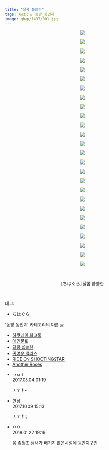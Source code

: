 ```yaml
---
title: "달콤 씁쓸한"
tags: ちはぐら 동방_동인지
image: ghap/1437/001.jpg
---
```

<div class="article">
<p style="text-align: center; clear: none; float: none;"><img src="{{ site.nasurl }}/ghap/1437/001.jpg"/></p>
<p style="text-align: center; clear: none; float: none;"><img src="{{ site.nasurl }}/ghap/1437/002.jpg"/></p>
<p style="text-align: center; clear: none; float: none;"><img src="{{ site.nasurl }}/ghap/1437/003.jpg"/></p>
<p style="text-align: center; clear: none; float: none;"><img src="{{ site.nasurl }}/ghap/1437/004.jpg"/></p>
<p style="text-align: center; clear: none; float: none;"><img src="{{ site.nasurl }}/ghap/1437/005.jpg"/></p>
<p style="text-align: center; clear: none; float: none;"><img src="{{ site.nasurl }}/ghap/1437/006.jpg"/></p>
<p style="text-align: center; clear: none; float: none;"><img src="{{ site.nasurl }}/ghap/1437/007.jpg"/></p>
<p style="text-align: center; clear: none; float: none;"><img src="{{ site.nasurl }}/ghap/1437/008.jpg"/></p>
<p style="text-align: center; clear: none; float: none;"><img src="{{ site.nasurl }}/ghap/1437/009.jpg"/></p>
<p style="text-align: center; clear: none; float: none;"><img src="{{ site.nasurl }}/ghap/1437/010.jpg"/></p>
<p style="text-align: center; clear: none; float: none;"><img src="{{ site.nasurl }}/ghap/1437/011.jpg"/></p>
<p style="text-align: center; clear: none; float: none;"><img src="{{ site.nasurl }}/ghap/1437/012.jpg"/></p>
<p style="text-align: center; clear: none; float: none;"><img src="{{ site.nasurl }}/ghap/1437/013.jpg"/></p>
<p style="text-align: center; clear: none; float: none;"><img src="{{ site.nasurl }}/ghap/1437/014.jpg"/></p>
<p style="text-align: center; clear: none; float: none;"><img src="{{ site.nasurl }}/ghap/1437/015.jpg"/></p>
<p style="text-align: center; clear: none; float: none;"><img src="{{ site.nasurl }}/ghap/1437/016.jpg"/></p>
<p style="text-align: center; clear: none; float: none;"><img src="{{ site.nasurl }}/ghap/1437/017.jpg"/></p>
<p style="text-align: center; clear: none; float: none;"><img src="{{ site.nasurl }}/ghap/1437/018.jpg"/></p>
<p style="text-align: center; clear: none; float: none;"><img src="{{ site.nasurl }}/ghap/1437/019.jpg"/></p>
<p style="text-align: center; clear: none; float: none;"><img src="{{ site.nasurl }}/ghap/1437/020.jpg"/></p>
<p style="text-align: center; clear: none; float: none;"><img src="{{ site.nasurl }}/ghap/1437/021.jpg"/></p>
<p style="text-align: center; clear: none; float: none;"><img src="{{ site.nasurl }}/ghap/1437/022.jpg"/></p>
<p style="text-align: center; clear: none; float: none;"><img src="{{ site.nasurl }}/ghap/1437/023.jpg"/></p>
<p style="text-align: center; clear: none; float: none;"><img src="{{ site.nasurl }}/ghap/1437/024.jpg"/></p>
<p style="text-align: center; clear: none; float: none;"><img src="{{ site.nasurl }}/ghap/1437/025.jpg"/></p>
<p style="text-align: center; clear: none; float: none;"><img src="{{ site.nasurl }}/ghap/1437/026.jpg"/></p>
<p style="text-align: center; clear: none; float: none;"><br/></p>
<p style="text-align: center; clear: none; float: none;">[ちはぐら] 달콤 씁쓸한</p>
<p><br/></p>
</div><div class="tagTrail">
<p>태그: </p>
<ul>
<li>ちはぐら</li>
</ul>
</div><div class="another">
<p>'동방 동인지' 카테고리의 다른 글</p>
<ul>
<li><a href="/2016-08-09-ghap_1441">하쿠레이 회고록</a></li>
<li><a href="/2016-08-09-ghap_1438">애인문로</a></li>
<li><a href="/2016-08-09-ghap_1437">달콤 씁쓸한</a></li>
<li><a href="/2016-08-08-ghap_1436">귀여운 앨리스</a></li>
<li><a href="/2016-08-08-ghap_1435">RIDE ON SHOOTINGSTAR</a></li>
<li><a href="/2016-08-08-ghap_1433">Another Roses</a></li>
</ul>
</div><div class="cb_module cb_fluid">
<div class="cb_wrt cb_profile">
<div class="comment">
<ul>
<li class="cb_thumb_off" id="comment15051356">
<div class="cb_comment_area">
<div class="cb_info_area">
<div class="cb_section">
<span class="cb_nick_name">ㄱㅁㅎ</span>
</div>
<div class="cb_section">
<span class="cb_date">2017.08.04 01:19 </span>
</div>
</div>
<div class="cb_dsc_comment">
<p class="cb_dsc">
											ㅗㅜㅑ~
										</p>
</div>
</div></li>
<li class="cb_thumb_off" id="comment15101145">
<div class="cb_comment_area">
<div class="cb_info_area">
<div class="cb_section">
<span class="cb_nick_name">만남</span>
</div>
<div class="cb_section">
<span class="cb_date">2017.10.09 15:13 </span>
</div>
</div>
<div class="cb_dsc_comment">
<p class="cb_dsc">
											ㅗㅜㅑ;;
										</p>
</div>
</div></li>
<li class="cb_thumb_off" id="comment15180177">
<div class="cb_comment_area">
<div class="cb_info_area">
<div class="cb_section">
<span class="cb_nick_name"> <a href="http://http:/ㄱㄷ극딧ㅇ7z8au1bh" onclick="return openLinkInNewWindow(this)">ㅇㅇ</a></span>
</div>
<div class="cb_section">
<span class="cb_date">2018.01.22 19:19 </span>
</div>
</div>
<div class="cb_dsc_comment">
<p class="cb_dsc">
											음 좆월초 냄새가 배기지 않은시절에 동인지구먼
										</p>
</div>
</div></li>
</ul>
</div>
</div><!-- commentList close -->
</div>
<br/>
<p id="refer"></p>
<br/>

